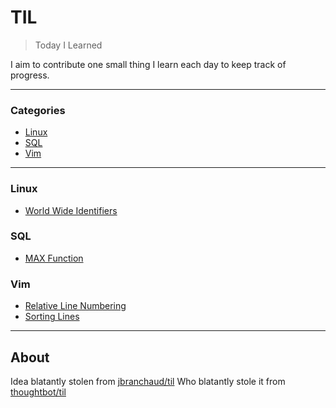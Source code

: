 # TIL

> Today I Learned

I aim to contribute one small thing I learn each day to keep track of progress.

---

### Categories

* [Linux](#linux)
* [SQL](#sql)
* [Vim](#vim)

---

### Linux

- [World Wide Identifiers](linux/world-wide-identifiers.md)

### SQL

- [MAX Function](sql/max-function.md)

### Vim

- [Relative Line Numbering](vim/relative-line-numbering.md)
- [Sorting Lines](vim/sorting-lines.md)

---

## About

Idea blatantly stolen from [jbranchaud/til](https://github.com/jbranchaud/til)
Who blatantly stole it from [thoughtbot/til](https://github.com/thoughtbot/til)
